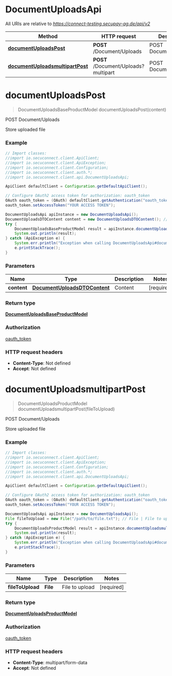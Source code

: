 # DocumentUploadsApi

All URIs are relative to *https://connect-testing.secupay-ag.de/api/v2*

Method | HTTP request | Description
------------- | ------------- | -------------
[**documentUploadsPost**](DocumentUploadsApi.md#documentUploadsPost) | **POST** /Document/Uploads | POST Document/Uploads
[**documentUploadsmultipartPost**](DocumentUploadsApi.md#documentUploadsmultipartPost) | **POST** /Document/Uploads?multipart | POST Document/Uploads


<a name="documentUploadsPost"></a>
# **documentUploadsPost**
> DocumentUploadsBaseProductModel documentUploadsPost(content)

POST Document/Uploads

Store uploaded file

### Example
```java
// Import classes:
//import io.secuconnect.client.ApiClient;
//import io.secuconnect.client.ApiException;
//import io.secuconnect.client.Configuration;
//import io.secuconnect.client.auth.*;
//import io.secuconnect.client.api.DocumentUploadsApi;

ApiClient defaultClient = Configuration.getDefaultApiClient();

// Configure OAuth2 access token for authorization: oauth_token
OAuth oauth_token = (OAuth) defaultClient.getAuthentication("oauth_token");
oauth_token.setAccessToken("YOUR ACCESS TOKEN");

DocumentUploadsApi apiInstance = new DocumentUploadsApi();
DocumentUploadsDTOContent content = new DocumentUploadsDTOContent(); // DocumentUploadsDTOContent | Content
try {
    DocumentUploadsBaseProductModel result = apiInstance.documentUploadsPost(content);
    System.out.println(result);
} catch (ApiException e) {
    System.err.println("Exception when calling DocumentUploadsApi#documentUploadsPost");
    e.printStackTrace();
}
```

### Parameters

Name | Type | Description  | Notes
------------- | ------------- | ------------- | -------------
 **content** | [**DocumentUploadsDTOContent**](DocumentUploadsDTOContent.md)| Content | [required]

### Return type

[**DocumentUploadsBaseProductModel**](DocumentUploadsBaseProductModel.md)

### Authorization

[oauth_token](../README.md#oauth_token)

### HTTP request headers

 - **Content-Type**: Not defined
 - **Accept**: Not defined

<a name="documentUploadsmultipartPost"></a>
# **documentUploadsmultipartPost**
> DocumentUploadsProductModel documentUploadsmultipartPost(fileToUpload)

POST Document/Uploads

Store uploaded file

### Example
```java
// Import classes:
//import io.secuconnect.client.ApiClient;
//import io.secuconnect.client.ApiException;
//import io.secuconnect.client.Configuration;
//import io.secuconnect.client.auth.*;
//import io.secuconnect.client.api.DocumentUploadsApi;

ApiClient defaultClient = Configuration.getDefaultApiClient();

// Configure OAuth2 access token for authorization: oauth_token
OAuth oauth_token = (OAuth) defaultClient.getAuthentication("oauth_token");
oauth_token.setAccessToken("YOUR ACCESS TOKEN");

DocumentUploadsApi apiInstance = new DocumentUploadsApi();
File fileToUpload = new File("/path/to/file.txt"); // File | File to upload
try {
    DocumentUploadsProductModel result = apiInstance.documentUploadsmultipartPost(fileToUpload);
    System.out.println(result);
} catch (ApiException e) {
    System.err.println("Exception when calling DocumentUploadsApi#documentUploadsmultipartPost");
    e.printStackTrace();
}
```

### Parameters

Name | Type | Description  | Notes
------------- | ------------- | ------------- | -------------
 **fileToUpload** | **File**| File to upload | [required]

### Return type

[**DocumentUploadsProductModel**](DocumentUploadsProductModel.md)

### Authorization

[oauth_token](../README.md#oauth_token)

### HTTP request headers

 - **Content-Type**: multipart/form-data
 - **Accept**: Not defined

